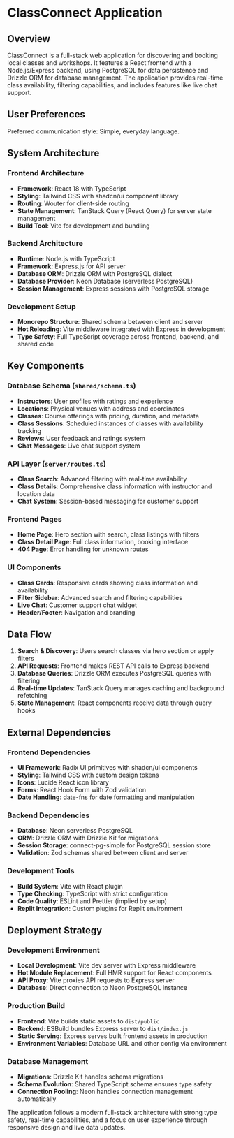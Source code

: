 # ClassConnect Application

## Overview

ClassConnect is a full-stack web application for discovering and booking local classes and workshops. It features a React frontend with a Node.js/Express backend, using PostgreSQL for data persistence and Drizzle ORM for database management. The application provides real-time class availability, filtering capabilities, and includes features like live chat support.

## User Preferences

Preferred communication style: Simple, everyday language.

## System Architecture

### Frontend Architecture
- **Framework**: React 18 with TypeScript
- **Styling**: Tailwind CSS with shadcn/ui component library
- **Routing**: Wouter for client-side routing
- **State Management**: TanStack Query (React Query) for server state management
- **Build Tool**: Vite for development and bundling

### Backend Architecture
- **Runtime**: Node.js with TypeScript
- **Framework**: Express.js for API server
- **Database ORM**: Drizzle ORM with PostgreSQL dialect
- **Database Provider**: Neon Database (serverless PostgreSQL)
- **Session Management**: Express sessions with PostgreSQL storage

### Development Setup
- **Monorepo Structure**: Shared schema between client and server
- **Hot Reloading**: Vite middleware integrated with Express in development
- **Type Safety**: Full TypeScript coverage across frontend, backend, and shared code

## Key Components

### Database Schema (`shared/schema.ts`)
- **Instructors**: User profiles with ratings and experience
- **Locations**: Physical venues with address and coordinates
- **Classes**: Course offerings with pricing, duration, and metadata
- **Class Sessions**: Scheduled instances of classes with availability tracking
- **Reviews**: User feedback and ratings system
- **Chat Messages**: Live chat support system

### API Layer (`server/routes.ts`)
- **Class Search**: Advanced filtering with real-time availability
- **Class Details**: Comprehensive class information with instructor and location data
- **Chat System**: Session-based messaging for customer support

### Frontend Pages
- **Home Page**: Hero section with search, class listings with filters
- **Class Detail Page**: Full class information, booking interface
- **404 Page**: Error handling for unknown routes

### UI Components
- **Class Cards**: Responsive cards showing class information and availability
- **Filter Sidebar**: Advanced search and filtering capabilities
- **Live Chat**: Customer support chat widget
- **Header/Footer**: Navigation and branding

## Data Flow

1. **Search & Discovery**: Users search classes via hero section or apply filters
2. **API Requests**: Frontend makes REST API calls to Express backend
3. **Database Queries**: Drizzle ORM executes PostgreSQL queries with filtering
4. **Real-time Updates**: TanStack Query manages caching and background refetching
5. **State Management**: React components receive data through query hooks

## External Dependencies

### Frontend Dependencies
- **UI Framework**: Radix UI primitives with shadcn/ui components
- **Styling**: Tailwind CSS with custom design tokens
- **Icons**: Lucide React icon library
- **Forms**: React Hook Form with Zod validation
- **Date Handling**: date-fns for date formatting and manipulation

### Backend Dependencies
- **Database**: Neon serverless PostgreSQL
- **ORM**: Drizzle ORM with Drizzle Kit for migrations
- **Session Storage**: connect-pg-simple for PostgreSQL session store
- **Validation**: Zod schemas shared between client and server

### Development Tools
- **Build System**: Vite with React plugin
- **Type Checking**: TypeScript with strict configuration
- **Code Quality**: ESLint and Prettier (implied by setup)
- **Replit Integration**: Custom plugins for Replit environment

## Deployment Strategy

### Development Environment
- **Local Development**: Vite dev server with Express middleware
- **Hot Module Replacement**: Full HMR support for React components
- **API Proxy**: Vite proxies API requests to Express server
- **Database**: Direct connection to Neon PostgreSQL instance

### Production Build
- **Frontend**: Vite builds static assets to `dist/public`
- **Backend**: ESBuild bundles Express server to `dist/index.js`
- **Static Serving**: Express serves built frontend assets in production
- **Environment Variables**: Database URL and other config via environment

### Database Management
- **Migrations**: Drizzle Kit handles schema migrations
- **Schema Evolution**: Shared TypeScript schema ensures type safety
- **Connection Pooling**: Neon handles connection management automatically

The application follows a modern full-stack architecture with strong type safety, real-time capabilities, and a focus on user experience through responsive design and live data updates.